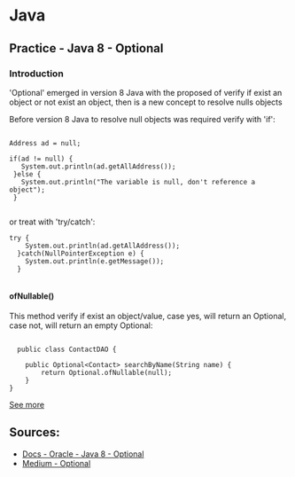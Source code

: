 # Java
## Practice - Java 8 - Optional



### Introduction

<p>
  'Optional' emerged in version 8 Java  with the proposed of verify if exist an object or not exist an object, then is a new concept to resolve nulls objects
</p>

 <p>
  Before version 8 Java to resolve null objects was required verify with 'if':
 </p>
 
 ```
 
 Address ad = null;
 
if(ad != null) {
    System.out.println(ad.getAllAddress());
  }else {
    System.out.println("The variable is null, don't reference a object");
  }
    
 ```
 
<p>
  or treat with 'try/catch':
</p>

```
try {
    System.out.println(ad.getAllAddress());
  }catch(NullPointerException e) {
    System.out.println(e.getMessage());
  }
 
```


#### ofNullable()

<p>
    This method verify if exist an object/value, case yes, will return an Optional, case not, will return an empty Optional:
</p>

```

  public class ContactDAO {

	public Optional<Contact> searchByName(String name) {
		return Optional.ofNullable(null);
	}
}

```

<a href="https://github.com/gil-son/java/tree/main/8/Optional/src/ex01">See more</a>





## Sources:

<ul>
  <li><a href="https://docs.oracle.com/javase/8/docs/api/java/util/Optional.html">Docs - Oracle - Java 8 - Optional</a></li>
  <li><a href="https://medium.com/@racc.costa/optional-no-java-8-e-no-java-9-7c52c4b797f1"> Medium - Optional</a></li>
</ul>














